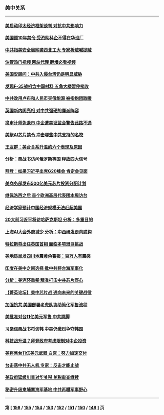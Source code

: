 ### 美中关系
---
#### [美启动印太经济框架谈判 对抗中共影响力](../../pages/nf1412576/n13819753.md?09081645) 
#### [美国颁10年禁令 受资助科企不得在华设厂](../../pages/nf1412576/n13819710.md?09081645) 
#### [中共指美安全局网袭西北工大 专家析贼喊捉贼](../../pages/nf1412576/n13819395.md?09081645) 
#### [油管热门视频 网站代理 翻墙必看视频](http://209.222.30.114:81/youtube.html?09081645)
#### [美国安顾问：中共入侵台湾仍是明显威胁](../../pages/nf1412576/n13819553.md?09081645) 
#### [发现F-35战机含中国材料 五角大楼暂停接收](../../pages/nf1412576/n13819533.md?09081645) 
#### [中共改用卢布和人民币买俄能源 被指抱团取暖](../../pages/nf1412576/n13819425.md?09081645) 
#### [英国新内阁亮相 对中共强硬的鹰派阵容](../../pages/nf1412576/n13819202.md?09081645) 
#### [换审计师免退市 中企遭美证监会警告此路不通](../../pages/nf1412576/n13818792.md?09081645) 
#### [美祭AI芯片禁令 冲击哪些中共支持的名校](../../pages/nf1412576/n13818784.md?09081645) 
#### [王友群：美台关系升温的六个表现及原因](../../pages/nf1412576/n13818842.md?09081645) 
#### [分析：栗战书访问俄罗斯等国 释放四大信号](../../pages/nf1412576/n13818785.md?09081645) 
#### [拜登：如果习近平出席G20峰会 肯定会见面](../../pages/nf1412576/n13818775.md?09081645) 
#### [美商务部发布500亿美元芯片投资分配计划](../../pages/nf1412576/n13818517.md?09081645) 
#### [继佩洛西之后 首个欧洲高层代表团本周访台](../../pages/nf1412576/n13818598.md?09081645) 
#### [经济学家预计中国经济规模无法赶超美国](../../pages/nf1412576/n13817987.md?09081645) 
#### [20大前习近平将访哈萨克斯坦 分析：多重目的](../../pages/nf1412576/n13817976.md?09081645) 
#### [上海AI大会外商减少 分析：中西研发走向脱钩](../../pages/nf1412576/n13817869.md?09081645) 
#### [特拉斯将出任英国首相 面临多项艰巨挑战](../../pages/nf1412576/n13817670.md?09081645) 
#### [美地质局发四川地震黄色警报：百万人有震感](../../pages/nf1412576/n13817610.md?09081645) 
#### [印度在美中之间选择 批中共将台海军事化](../../pages/nf1412576/n13817426.md?09081645) 
#### [分析：美连环重拳 精准打击中共芯片野心](../../pages/nf1412576/n13817007.md?09081645) 
#### [【菁英论坛】美中芯片战 通向未来的关键战役](../../pages/nf1412576/n13817010.md?09081645) 
#### [加强抗共 美国部署老虎队协助简化军售流程](../../pages/nf1412576/n13816978.md?09081645) 
#### [美批准对台11亿美元军售 中共跳脚](../../pages/nf1412576/n13816926.md?09081645) 
#### [习亲信栗战书将访韩 中美仍激烈争夺韩国](../../pages/nf1412576/n13816954.md?09081645) 
#### [科技战升温？拜登政府考虑限制对中企投资](../../pages/nf1412576/n13816661.md?09081645) 
#### [美将售台11亿美元武器 白宫：努力加速交付](../../pages/nf1412576/n13816609.md?09081645) 
#### [台击落中共无人机 专家：反击才能止战](../../pages/nf1412576/n13816357.md?09081645) 
#### [美政府延续川普对华关税 关税审查继续](../../pages/nf1412576/n13816548.md?09081645) 
#### [秘密升级柬埔寨海军基地 中共再曝军事野心](../../pages/nf1412576/n13816464.md?09081645) 

---
#### 第 [ [156](./156.md?09081645) / [155](./155.md?09081645) / [154](./154.md?09081645) / [153](./153.md?09081645) / [152](./152.md?09081645) / [151](./151.md?09081645) / [150](./150.md?09081645) / [149](./149.md?09081645) ] 页
